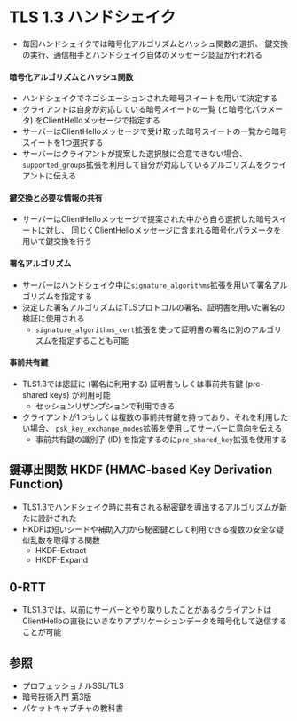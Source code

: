 # TLS 1.3 ハンドシェイク
- 毎回ハンドシェイクでは暗号化アルゴリズムとハッシュ関数の選択、
  鍵交換の実行、通信相手とハンドシェイク自体のメッセージ認証が行われる

#### 暗号化アルゴリズムとハッシュ関数
- ハンドシェイクでネゴシエーションされた暗号スイートを用いて決定する
- クライアントは自身が対応している暗号スイートの一覧 (と暗号化パラメータ) をClientHelloメッセージで指定する
- サーバーはClientHelloメッセージで受け取った暗号スイートの一覧から暗号スイートを1つ選択する
- サーバーはクライアントが提案した選択肢に合意できない場合、
  `supported_groups`拡張を利用して自分が対応しているアルゴリズムをクライアントに伝える

#### 鍵交換と必要な情報の共有
- サーバーはClientHelloメッセージで提案された中から自ら選択した暗号スイートに対し、
  同じくClientHelloメッセージに含まれる暗号化パラメータを用いて鍵交換を行う

#### 署名アルゴリズム
- サーバーはハンドシェイク中に`signature_algorithms`拡張を用いて署名アルゴリズムを指定する
- 決定した署名アルゴリズムはTLSプロトコルの署名、証明書を用いた署名の検証に使用される
  - `signature_algorithms_cert`拡張を使って証明書の署名に別のアルゴリズムを指定することも可能

#### 事前共有鍵
- TLS1.3では認証に (署名に利用する) 証明書もしくは事前共有鍵 (pre-shared keys) が利用可能
  - セッションリザンプションで利用できる
- クライアントが1つもしくは複数の事前共有鍵を持っており、それを利用したい場合、
  `psk_key_exchange_modes`拡張を使用してサーバーに意向を伝える
  - 事前共有鍵の識別子 (ID) を指定するのに`pre_shared_key`拡張を使用する

## 鍵導出関数 HKDF (HMAC-based Key Derivation Function)
- TLS1.3でハンドシェイク時に共有される秘密鍵を導出するアルゴリズムが新たに設計された
- HKDFは短いシードや補助入力から秘密鍵として利用できる複数の安全な疑似乱数を取得する関数
  - HKDF-Extract
  - HKDF-Expand

## 0-RTT
- TLS1.3では、以前にサーバーとやり取りしたことがあるクライアントは
  ClientHelloの直後にいきなりアプリケーションデータを暗号化して送信することが可能

## 参照
- プロフェッショナルSSL/TLS
- 暗号技術入門 第3版
- パケットキャプチャの教科書
